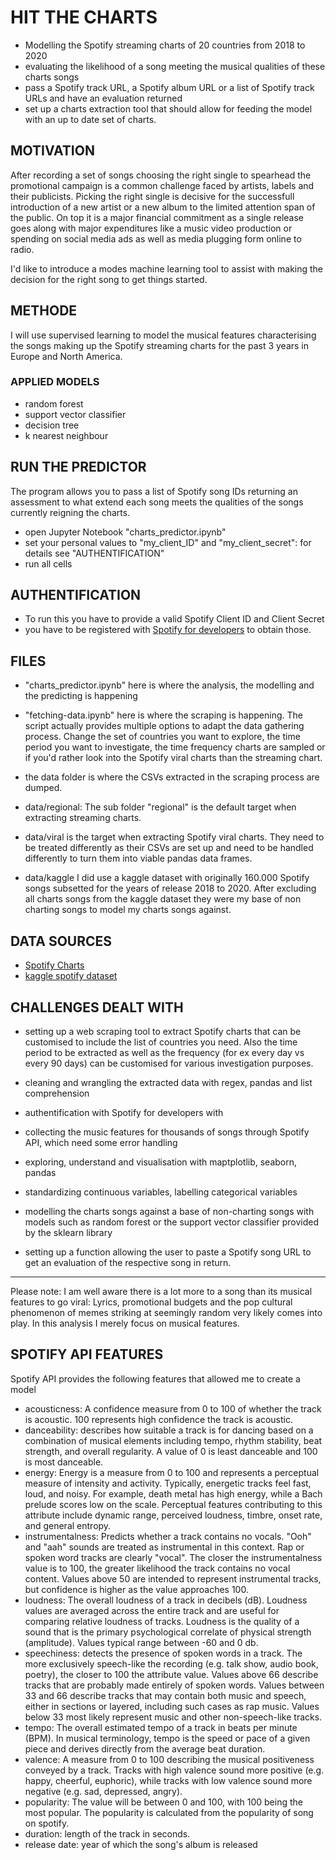 # HIT THE CHARTS

* Modelling the Spotify streaming charts of 20 countries from 2018 to 2020
* evaluating the likelihood of a song meeting the musical qualities of these charts songs
* pass a Spotify track URL, a Spotify album URL or a list of Spotify track URLs and have an evaluation returned
* set up a charts extraction tool that should allow for feeding the model with an up to date set of charts.

## MOTIVATION
After recording a set of songs choosing the right single to spearhead the promotional campaign is a common challenge faced by artists, labels and their publicists. Picking the right single is decisive for the successfull introduction of a new artist or a new album to the limited attention span of the public. On top it is a major financial commitment as a single release goes along with major expenditures like a music video production or spending on social media ads as well as media plugging form online to radio. 

I'd like to introduce a modes machine learning tool to assist with making the decision for the right song to get things started.
 

## METHODE
I will use supervised learning to model the musical features characterising the songs making up the Spotify streaming charts for the past 3 years in Europe and North America.

### APPLIED MODELS
* random forest
* support vector classifier
* decision tree
* k nearest neighbour

## RUN THE PREDICTOR
The program allows you to pass a list of Spotify song IDs returning an assessment to what extend each song meets the qualities of the songs currently reigning the charts.
* open Jupyter Notebook "charts_predictor.ipynb"
* set your personal values to "my_client_ID" and "my_client_secret": for details see "AUTHENTIFICATION"
* run all cells

## AUTHENTIFICATION
* To run this you have to provide a valid Spotify Client ID and Client Secret
* you have to be registered with [Spotify for developers](https://developer.spotify.com/documentation/general/guides/app-settings/#register-your-app) to obtain those.


## FILES

* "charts_predictor.ipynb" here is where the analysis, the modelling and the predicting is happening

* "fetching-data.ipynb" here is where the scraping is happening. The script actually provides multiple options to adapt the data gathering process. Change the set of countries you want to explore, the time period you want to investigate, the time frequency charts are sampled or if you'd rather look into the Spotify viral charts than the streaming chart.

* the data folder is where the CSVs extracted in the scraping process are dumped. 

* data/regional: The sub folder "regional" is the default target when extracting streaming charts. 

* data/viral is the target when extracting Spotify viral charts. They need to be treated differently as their CSVs are set up and need to be handled differently to turn them into viable pandas data frames. 

* data/kaggle I did use a kaggle dataset with originally 160.000 Spotify songs subsetted for the years of release 2018 to 2020. After excluding all charts songs from the kaggle dataset they were my base of non charting songs to model my charts songs against. 

## DATA SOURCES
* [Spotify Charts](https://www.spotifycharts.de)
* [kaggle spotify dataset](https://www.kaggle.com/yamaerenay/spotify-dataset-19212020-160k-tracks)

## CHALLENGES DEALT WITH
* setting up a web scraping tool to extract Spotify charts that can be customised to include the list of countries you need. Also the time period to be extracted as well as the frequency (for ex every day vs every 90 days) can be customised for various investigation purposes.

* cleaning and wrangling the extracted data with regex, pandas and list comprehension

* authentification with Spotify for developers with 

* collecting the music features for thousands of songs through Spotify API, which need some error handling

* exploring, understand and visualisation with maptplotlib, seaborn, pandas

* standardizing continuous variables, labelling categorical variables

* modelling the charts songs against a base of non-charting songs with models such as random forest or the support vector classifier provided by the sklearn library

* setting up a function allowing the user to paste a Spotify song URL to get an evaluation of the respective song in return. 
---
Please note: I am well aware there is a lot more to a song than its musical features to go viral: Lyrics, promotional budgets and the pop cultural phenomenon of memes striking at seemingly random very likely comes into play. In this analysis I merely focus on musical features.

## SPOTIFY API FEATURES
Spotify API provides the following features that allowed me to create a model

* acousticness: A confidence measure from 0 to 100 of whether the track is acoustic. 100 represents high confidence the track is acoustic. 
* danceability: describes how suitable a track is for dancing based on a combination of musical elements including tempo, rhythm stability, beat strength, and overall regularity. A value of 0 is least danceable and 100 is most danceable. 
* energy: Energy is a measure from 0 to 100 and represents a perceptual measure of intensity and activity. Typically, energetic tracks feel fast, loud, and noisy. For example, death metal has high energy, while a Bach prelude scores low on the scale. Perceptual features contributing to this attribute include dynamic range, perceived loudness, timbre, onset rate, and general entropy. 
* instrumentalness: Predicts whether a track contains no vocals. "Ooh" and "aah" sounds are treated as instrumental in this context. Rap or spoken word tracks are clearly "vocal". The closer the instrumentalness value is to 100, the greater likelihood the track contains no vocal content. Values above 50 are intended to represent instrumental tracks, but confidence is higher as the value approaches 100. 
* loudness: The overall loudness of a track in decibels (dB). Loudness values are averaged across the entire track and are useful for comparing relative loudness of tracks. Loudness is the quality of a sound that is the primary psychological correlate of physical strength (amplitude). Values typical range between -60 and 0 db. 
* speechiness: detects the presence of spoken words in a track. The more exclusively speech-like the recording (e.g. talk show, audio book, poetry), the closer to 100 the attribute value. Values above 66 describe tracks that are probably made entirely of spoken words. Values between 33 and 66 describe tracks that may contain both music and speech, either in sections or layered, including such cases as rap music. Values below 33 most likely represent music and other non-speech-like tracks. 
* tempo: The overall estimated tempo of a track in beats per minute (BPM). In musical terminology, tempo is the speed or pace of a given piece and derives directly from the average beat duration.
* valence: A measure from 0 to 100 describing the musical positiveness conveyed by a track. Tracks with high valence sound more positive (e.g. happy, cheerful, euphoric), while tracks with low valence sound more negative (e.g. sad, depressed, angry). 
* popularity: The value will be between 0 and 100, with 100 being the most popular. The popularity is calculated from the popularity of song on spotify. 
* duration: length of the track in seconds. 
* release date: year of which the song's album is released 
